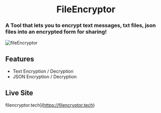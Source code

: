 <div align='center'><h1>FileEncryptor</h1></div>

<h3>A Tool that lets you to encrypt text messages, txt files, json files into an encrypted form for sharing! </h3>

![fileEncryptor](https://github.com/akkupy/fileEncryptor/assets/69421964/9198dfea-0985-4fbe-8f36-e908674569ca)




## Features

* Text Encryption / Decryption
* JSON Encryption / Decryption

## Live Site

filencryptor.tech](https://filencryptor.tech)

